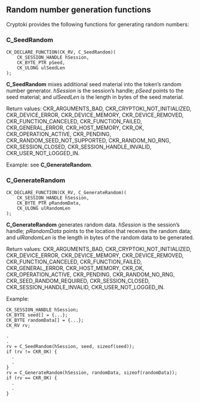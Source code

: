 ## Random number generation functions

Cryptoki provides the following functions for generating random numbers:

### C_SeedRandom

~~~{.c}
CK_DECLARE_FUNCTION(CK_RV, C_SeedRandom)(
    CK_SESSION_HANDLE hSession,
    CK_BYTE_PTR pSeed,
    CK_ULONG ulSeedLen
);
~~~

**C_SeedRandom** mixes additional seed material into the token’s random number
generator. _hSession_ is the session’s handle; _pSeed_ points to the seed
material; and _ulSeedLen_ is the length in bytes of the seed material.

Return values: CKR_ARGUMENTS_BAD, CKR_CRYPTOKI_NOT_INITIALIZED,
CKR_DEVICE_ERROR, CKR_DEVICE_MEMORY, CKR_DEVICE_REMOVED, CKR_FUNCTION_CANCELED,
CKR_FUNCTION_FAILED, CKR_GENERAL_ERROR, CKR_HOST_MEMORY, CKR_OK,
CKR_OPERATION_ACTIVE, CKR_PENDING, CKR_RANDOM_SEED_NOT_SUPPORTED,
CKR_RANDOM_NO_RNG, CKR_SESSION_CLOSED, CKR_SESSION_HANDLE_INVALID,
CKR_USER_NOT_LOGGED_IN.

Example: see **C_GenerateRandom**.

### C_GenerateRandom

~~~{.c}
CK_DECLARE_FUNCTION(CK_RV, C_GenerateRandom)(
    CK_SESSION_HANDLE hSession,
    CK_BYTE_PTR pRandomData,
    CK_ULONG ulRandomLen
);
~~~

**C_GenerateRandom** generates random data. _hSession_ is the session’s handle;
_pRandomData_ points to the location that receives the random data; and
_ulRandomLen_ is the length in bytes of the random data to be generated.

Return values: CKR_ARGUMENTS_BAD, CKR_CRYPTOKI_NOT_INITIALIZED,
CKR_DEVICE_ERROR, CKR_DEVICE_MEMORY, CKR_DEVICE_REMOVED, CKR_FUNCTION_CANCELED,
CKR_FUNCTION_FAILED, CKR_GENERAL_ERROR, CKR_HOST_MEMORY, CKR_OK,
CKR_OPERATION_ACTIVE, CKR_PENDING, CKR_RANDOM_NO_RNG, CKR_SEED_RANDOM_REQUIRED,
CKR_SESSION_CLOSED, CKR_SESSION_HANDLE_INVALID, CKR_USER_NOT_LOGGED_IN.

Example:

~~~{.c}
CK_SESSION_HANDLE hSession;
CK_BYTE seed[] = {...};
CK_BYTE randomData[] = {...};
CK_RV rv;

.
.
rv = C_SeedRandom(hSession, seed, sizeof(seed));
if (rv != CKR_OK) {
  .
  .
}
rv = C_GenerateRandom(hSession, randomData, sizeof(randomData));
if (rv == CKR_OK) {
  .
  .
}
~~~

